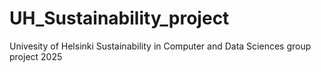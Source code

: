 # UH_Sustainability_project
Univesity of Helsinki Sustainability in Computer and Data Sciences group project 2025
